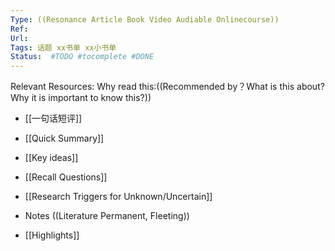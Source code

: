 ```yaml
---
Type: ((Resonance Article Book Video Audiable Onlinecourse))
Ref: 
Url:
Tags: 话题 xx书单 xx小书单
Status:  #TODO #tocomplete #DONE
---
```

Relevant Resources:
 Why read this:((Recommended by？What is this about? Why it is important to know this?))
- [[一句话短评]]
- [[Quick Summary]]
- [[Key ideas]]
- [[Recall Questions]]
- [[Research Triggers for Unknown/Uncertain]]

- Notes ((Literature Permanent, Fleeting)) 

- [[Highlights]]